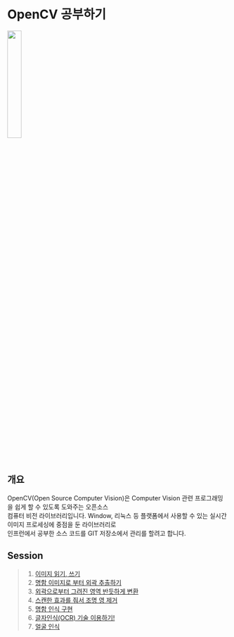# OpenCV 공부하기

<a href="https://opencv.org/"><img src="https://upload.wikimedia.org/wikipedia/commons/5/53/OpenCV_Logo_with_text.png" width="25%"/></a>

## 개요

OpenCV(Open Source Computer Vision)은 Computer Vision 관련 프로그래밍을 쉽게 할 수 있도록 도와주는 오픈소스 </br>
컴퓨터 비전 라이브러리입니다. Window, 리눅스 등 플랫폼에서 사용할 수 있는 실시간 이미지 프로세싱에 중점을 둔 라이브러리로</br>
인프런에서 공부한 소스 코드를 GIT 저장소에서 관리를 할려고 합니다. <br>



## Session
> 1. [이미지 읽기, 쓰기](https://github.com/GoodLuckDay/OpenCV-Study/blob/master/%EC%9D%B4%EB%AF%B8%EC%A7%80%20%EC%9D%BD%EA%B3%A0%20%EC%93%B0%EA%B8%B0/ImageReading1.py)
> 2. [명함 이미지로 부터 외곽 추출하기](https://github.com/GoodLuckDay/OpenCV-Study/tree/master/%EB%AA%85%ED%95%A8%EC%9D%B4%EB%AF%B8%EC%A7%80%20%EC%99%B8%EA%B3%BD%20%EC%B6%94%EC%B6%9C)
> 3. [외곽으로부터 그려진 영역 반듯하게 변환](https://github.com/GoodLuckDay/OpenCV-Study/tree/master/%ED%88%AC%EC%98%81%EB%B3%80%ED%99%98%20%EA%B5%AC%ED%98%84)
> 4. [스캔한 효과를 줘서 조명 영 제거](https://github.com/GoodLuckDay/OpenCV-Study/tree/master/%EC%A1%B0%EB%AA%85%EC%98%81%ED%96%A5%20%EC%A0%9C%EA%B1%B0)
> 5. [명함 인식 구현](https://github.com/GoodLuckDay/OpenCV-Study/tree/master/%EB%AA%85%ED%95%A8%EC%9D%B8%EC%8B%9D%20%EA%B5%AC%ED%98%84%ED%95%98%EA%B8%B0)
> 6. [글자인식(OCR) 기술 이용하기!](https://github.com/GoodLuckDay/OpenCV-Study/tree/master/%EA%B8%80%EC%9E%90%EC%9D%B8%EC%8B%9D%20%EC%9D%B4%EC%9A%A9%ED%95%98%EA%B8%B0)
> 7. [얼굴 인식](https://github.com/GoodLuckDay/OpenCV-Study/tree/master/%EC%96%BC%EA%B5%B4%20%EC%9D%B8%EC%8B%9D) 
